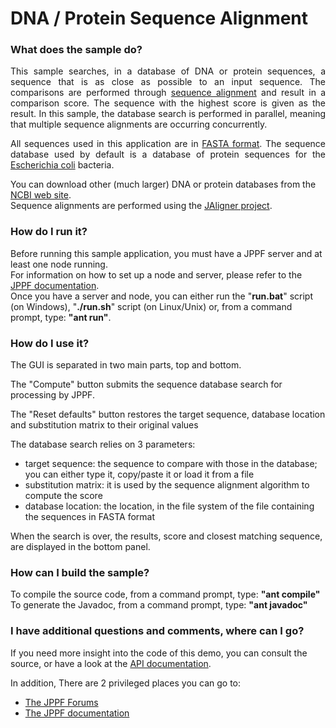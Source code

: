 # DNA / Protein Sequence Alignment

<h3>What does the sample do?</h3>
<p align="justify">This sample searches, in a database of DNA or protein sequences, a sequence that is as close as possible to an input sequence.
The comparisons are performed through <a href="http://en.wikipedia.org/wiki/Sequence_alignment">sequence alignment</a> and result
in a comparison score. The sequence with the highest score is given as the result. In this sample, the database search is performed
in parallel, meaning that multiple sequence alignments are occurring concurrently.
<p align="justify">All sequences used in this application are in <a href="http://en.wikipedia.org/wiki/FASTA_format">FASTA format</a>.
The sequence database used by default is a database of protein sequences for the <a href="http://en.wikipedia.org/wiki/Escherichia_coli">
Escherichia coli</a> bacteria.
<p>You can download other (much larger) DNA or protein databases from the <a href="http://www.ncbi.nlm.nih.gov/blast/download.shtml">NCBI web site</a>.<br>
Sequence alignments are performed using the <a href="http://jaligner.sourceforge.net/">JAligner project</a>.

<h3>How do I run it?</h3>
Before running this sample application, you must have a JPPF server and at least one node running.<br>
For information on how to set up a node and server, please refer to the <a href="https://www.jppf.org/doc/6.2">JPPF documentation</a>.<br>
Once you have a server and node, you can either run the "<b>run.bat</b>" script (on Windows), "<b>./run.sh</b>" script (on Linux/Unix) or, from a command prompt, type: <b>&quot;ant run&quot;</b>.

<h3>How do I use it?</h3>
<p>The GUI is separated in two main parts, top and bottom.
<p>The &quot;Compute&quot; button submits the sequence database search for processing by JPPF.
<p>The &quot;Reset defaults&quot; button restores the target sequence, database location and substitution matrix to their original values
<p>The database search relies on 3 parameters:
<ul>
  <li>target sequence: the sequence to compare with those in the database; you can either type it, copy/paste it or load it from a file</li>
  <li>substitution matrix: it is used by the sequence alignment algorithm to compute the score</li>
  <li>database location: the location, in the file system of the file containing the sequences in FASTA format</li>
</ul>
When the search is over, the results, score and closest matching sequence, are displayed in the bottom panel.

<h3>How can I build the sample?</h3>
To compile the source code, from a command prompt, type: <b>&quot;ant compile&quot;</b><br>
To generate the Javadoc, from a command prompt, type: <b>&quot;ant javadoc&quot;</b>

<h3>I have additional questions and comments, where can I go?</h3>
<p>If you need more insight into the code of this demo, you can consult the source, or have a look at the
<a href="javadoc/index.html">API documentation</a>.
<p>In addition, There are 2 privileged places you can go to:
<ul>
  <li><a href="https://www.jppf.org/forums">The JPPF Forums</a></li>
  <li><a href="https://www.jppf.org/doc/6.2">The JPPF documentation</a></li>
</ul>

